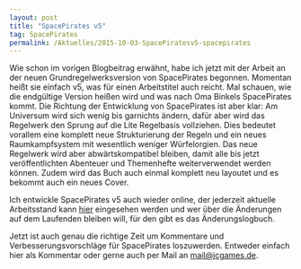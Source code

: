 ```yaml
---
layout: post
title: "SpacePirates v5"
tag: SpacePirates
permalink: /Aktuelles/2015-10-03-SpacePiratesv5-spacepirates
---
```


Wie schon im vorigen Blogbeitrag erwähnt, habe ich jetzt mit der Arbeit an der neuen Grundregelwerksversion von SpacePirates begonnen. Momentan heißt sie einfach v5, was für einen Arbeitstitel auch reicht. Mal schauen, wie die endgültige Version heißen wird und was nach Oma Binkels SpacePirates kommt. Die Richtung der Entwicklung von SpacePirates ist aber klar: Am Universum wird sich wenig bis garnichts ändern, dafür aber wird das Regelwerk den Sprung auf die Lite Regelbasis vollziehen. Dies bedeutet vorallem eine komplett neue Strukturierung der Regeln und ein neues Raumkampfsystem mit wesentlich weniger Würfelorgien. Das neue Regelwerk wird aber abwärtskompatibel bleiben, damit alle bis jetzt veröffentlichten Abenteuer und Themenhefte weiterverwendet werden können. Zudem wird das Buch auch einmal komplett neu layoutet und es bekommt auch ein neues Cover.

Ich entwickle SpacePirates v5 auch wieder online, der jederzeit aktuelle Arbeitsstand kann [hier](https://spacepirates.jcgames.de/Spielregeln/) eingesehen werden und wer über die Änderungen auf dem Laufenden bleiben will, für den gibt es das Änderungslogbuch.

Jetzt ist auch genau die richtige Zeit um Kommentare und Verbesserungsvorschläge für SpacePirates loszuwerden. Entweder einfach hier als Kommentar oder gerne auch per Mail an [mail@jcgames.de](mail@jcgames.de).
